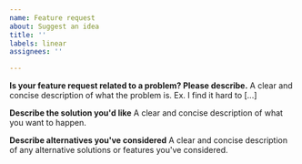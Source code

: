 ```yaml
---
name: Feature request
about: Suggest an idea
title: ''
labels: linear
assignees: ''

---
```


**Is your feature request related to a problem? Please describe.**
A clear and concise description of what the problem is. Ex. I find it hard to [...]

**Describe the solution you'd like**
A clear and concise description of what you want to happen.

**Describe alternatives you've considered**
A clear and concise description of any alternative solutions or features you've considered.
